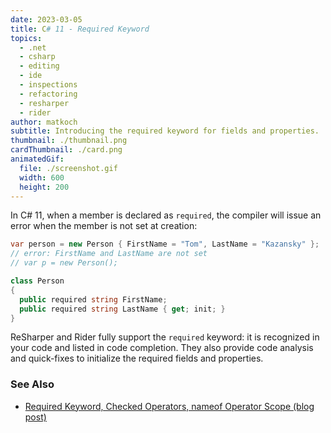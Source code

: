 ```yaml
---
date: 2023-03-05
title: C# 11 - Required Keyword
topics:
  - .net
  - csharp
  - editing
  - ide
  - inspections
  - refactoring
  - resharper
  - rider
author: matkoch
subtitle: Introducing the required keyword for fields and properties.
thumbnail: ./thumbnail.png
cardThumbnail: ./card.png
animatedGif:
  file: ./screenshot.gif
  width: 600
  height: 200
---
```

In C# 11, when a member is declared as `required`, the compiler will issue an error when the member is not set at creation:

```csharp
var person = new Person { FirstName = "Tom", LastName = "Kazansky" };
// error: FirstName and LastName are not set
// var p = new Person();

class Person
{
  public required string FirstName;
  public required string LastName { get; init; }
}
```

ReSharper and Rider fully support the `required` keyword: it is recognized in your code and listed in code completion.
They also provide code analysis and quick-fixes to initialize the required fields and properties.

### See Also
- [Required Keyword, Checked Operators, nameof Operator Scope (blog post)](https://blog.jetbrains.com/dotnet/2023/03/06/required-keyword-checked-operators-nameof-operator-scope-using-csharp-11-in-rider-and-resharper/)
